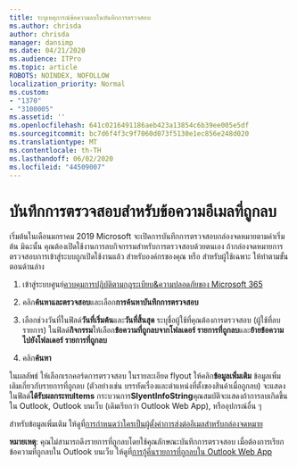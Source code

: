 ```yaml
---
title: ระบุเหตุการณ์ข้อความลบในบันทึกการตรวจสอบ
ms.author: chrisda
author: chrisda
manager: dansimp
ms.date: 04/21/2020
ms.audience: ITPro
ms.topic: article
ROBOTS: NOINDEX, NOFOLLOW
localization_priority: Normal
ms.custom:
- "1370"
- "3100005"
ms.assetid: ''
ms.openlocfilehash: 641c0216491186aeb423a13854c6b39ee005e5df
ms.sourcegitcommit: bc7d6f4f3c9f7060d073f5130e1ec856e248d020
ms.translationtype: MT
ms.contentlocale: th-TH
ms.lasthandoff: 06/02/2020
ms.locfileid: "44509007"
---
```

# <a name="audit-logs-for-deleted-email-messages"></a>บันทึกการตรวจสอบสําหรับข้อความอีเมลที่ถูกลบ

เริ่มต้นในเดือนมกราคม 2019 Microsoft จะเปิดการบันทึกการตรวจสอบกล่องจดหมายตามค่าเริ่มต้น มิฉะนั้น คุณต้องเปิดใช้งานการลบกิจกรรมสําหรับการตรวจสอบด้วยตนเอง ถ้ากล่องจดหมายการตรวจสอบการเข้าสู่ระบบถูกเปิดใช้งานแล้ว สําหรับองค์กรของคุณ หรือ สําหรับผู้ใช้เฉพาะ ให้ทําตามขั้นตอนด้านล่าง

1. เข้าสู่ระบบศูนย์[ควบคุมการปฏิบัติตามกฎระเบียบ&ความปลอดภัยของ Microsoft 365](https://protection.office.com/)

2. คลิก**ค้นหาและตรวจสอบ**และเลือก**การค้นหาบันทึกการตรวจสอบ**

3. เลือกช่วงวันที่ในฟิลด์**วันที่เริ่มต้น**และ**วันที่สิ้นสุด** ระบุชื่อผู้ใช้ที่คุณต้องการตรวจสอบ (ผู้ใช้ที่ลบรายการ) ในฟิลด์**กิจกรรม**ให้เลือก**ข้อความที่ถูกลบจากโฟลเดอร์ รายการที่ถูกลบ**และ**ย้ายข้อความไปยังโฟลเดอร์ รายการที่ถูกลบ**

4. คลิก**ค้นหา**

ในผลลัพธ์ ให้เลือกเรกคอร์ดการตรวจสอบ ในรายละเอียด flyout ให้คลิก**ข้อมูลเพิ่มเติม** ข้อมูลเพิ่มเติมเกี่ยวกับรายการที่ถูกลบ (ตัวอย่างเช่น บรรทัดเรื่องและตําแหน่งที่ตั้งของสินค้าเมื่อถูกลบ) จะแสดงในฟิลด์**ได้รับผลกระทบItems** กระบวนการ**SlyentInfoString**คุณสมบัติจะแสดงถ้าการลบเกิดขึ้นใน Outlook, Outlook บนเว็บ (เดิมเรียกว่า Outlook Web App), หรืออุปกรณ์อื่น ๆ

สําหรับข้อมูลเพิ่มเติม ให้ดูที่[การกําหนดว่าใครเป็นผู้ตั้งค่าการส่งต่ออีเมลสําหรับกล่องจดหมาย](https://docs.microsoft.com/microsoft-365/compliance/auditing-troubleshooting-scenarios#determine-if-a-user-deleted-email-items)

**หมายเหตุ**: คุณไม่สามารถดึงรายการที่ถูกลบโดยใช้คุณลักษณะบันทึกการตรวจสอบ เมื่อต้องการเรียกข้อความที่ถูกลบใน Outlook บนเว็บ ให้ดูที่[การกู้คืนรายการที่ถูกลบใน Outlook Web App](https://support.office.com/article/C3D8FC15-EEEF-4F1C-81DF-E27964B7EDD4)
